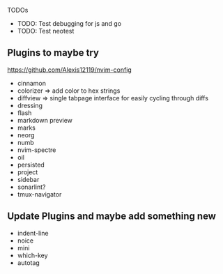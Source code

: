  TODOs

- TODO: Test debugging for js and go
- TODO: Test neotest

## Plugins to maybe try

<https://github.com/Alexis12119/nvim-config>

- cinnamon
- colorizer => add color to hex strings
- diffview => single tabpage interface for easily cycling through diffs
- dressing
- flash
- markdown preview
- marks
- neorg
- numb
- nvim-spectre
- oil
- persisted
- project
- sidebar
- sonarlint?
- tmux-navigator

## Update Plugins and maybe add something new

- indent-line
- noice
- mini
- which-key
- autotag
